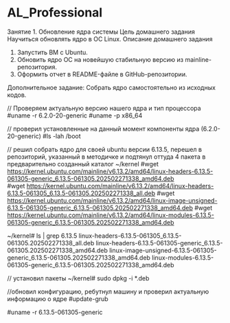 # AL_Professional
Занятие 1. Обновление ядра системы
Цель домашнего задания
Научиться обновлять ядро в ОС Linux.
Описание домашнего задания
1) Запустить ВМ c Ubuntu.
2) Обновить ядро ОС на новейшую стабильную версию из mainline-репозитория.
3) Оформить отчет в README-файле в GitHub-репозитории.

Дополнительное задание:
Собрать ядро самостоятельно из исходных кодов.

// Проверяем актуальную версию нашего ядра и тип процессора
#uname -r
6.2.0-20-generic
#uname -p
x86_64

// проверил установленные на данный момент компоненты ядра (6.2.0-20-generic) 
#ls -lah /boot

// решил собрать ядро для своей ubuntu версии 6.13.5, перешел в репозиторий, указанный в методичке и подтянул оттуда 4 пакета в предварительно созданный каталог ~/kernel
#wget https://kernel.ubuntu.com/mainline/v6.13.2/amd64/linux-headers-6.13.5-061305-generic_6.13.5-061305.202502271338_amd64.deb  
#wget https://kernel.ubuntu.com/mainline/v6.13.2/amd64/linux-headers-6.13.5-061305_6.13.5-061305.202502271338_all.deb
#wget https://kernel.ubuntu.com/mainline/v6.13.2/amd64/linux-image-unsigned-6.13.5-061305-generic_6.13.5-061305.202502271338_amd64.deb
#wget https://kernel.ubuntu.com/mainline/v6.13.2/amd64/linux-modules-6.13.5-061305-generic_6.13.5-061305.202502271338_amd64.deb

~/kernel# ls | grep 6.13.5
linux-headers-6.13.5-061305_6.13.5-061305.202502271338_all.deb
linux-headers-6.13.5-061305-generic_6.13.5-061305.202502271338_amd64.deb
linux-image-unsigned-6.13.5-061305-generic_6.13.5-061305.202502271338_amd64.deb
linux-modules-6.13.5-061305-generic_6.13.5-061305.202502271338_amd64.deb

// установил пакеты
~/kernel# sudo dpkg -i *.deb

//обновил конфигурацию, ребутнул машину и проверил актуальную информацию о ядре
#update-grub

#uname -r
6.13.5-061305-generic






